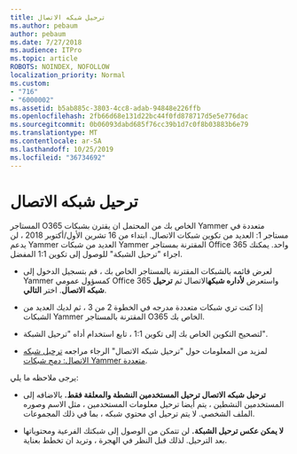 ```yaml
---
title: ترحيل شبكه الاتصال
ms.author: pebaum
author: pebaum
ms.date: 7/27/2018
ms.audience: ITPro
ms.topic: article
ROBOTS: NOINDEX, NOFOLLOW
localization_priority: Normal
ms.custom:
- "716"
- "6000002"
ms.assetid: b5ab885c-3803-4cc8-adab-94848e226ffb
ms.openlocfilehash: 2fb66d68e131d22bc44f0fd878717d5e5e776dac
ms.sourcegitcommit: 0b06093dabd685f76cc39b1d7c0f8b03883b6e79
ms.translationtype: MT
ms.contentlocale: ar-SA
ms.lasthandoff: 10/25/2019
ms.locfileid: "36734692"
---
```

# <a name="network-migration"></a>ترحيل شبكه الاتصال

المستاجر O365 الخاص بك من المحتمل ان يقترن بشبكات Yammer متعددة في مستاجر 1: العديد من تكوين شبكات الاتصال. ابتداء من 16 تشرين الأول/أكتوبر 2018 ، لن يدعم Yammer العديد من شبكات Yammer المقترنة بمستاجر Office 365 واحد. يمكنك اجراء "ترحيل الشبكة" للوصول إلى تكوين 1:1 المفضل.
  
- لعرض قائمه بالشبكات المقترنة بالمستاجر الخاص بك ، قم بتسجيل الدخول إلى Yammer كمسؤول عمومي Office 365 واستعرض **لأداره شبكه**الاتصال ثم **ترحيل شبكه الاتصال**. اختر **التالي**.

- إذا كنت تري شبكات متعددة مدرجه في الخطوة 2 من 3 ، ثم لديك العديد من الشبكات Yammer المقترنة بالمستاجر O365 الخاص بك.

- لتصحيح التكوين الخاص بك إلى تكوين 1:1 ، تابع استخدام أداه "ترحيل الشبكة".

- لمزيد من المعلومات حول "ترحيل شبكه الاتصال" الرجاء مراجعه [ترحيل شبكه الاتصال: دمج شبكات Yammer متعددة](https://docs.microsoft.com/yammer/configure-your-yammer-network/consolidate-multiple-yammer-networks).

يرجى ملاحظه ما يلي:
  
- **ترحيل شبكه الاتصال ترحيل المستخدمين النشطة والمعلقة فقط.** بالاضافه إلى المستخدمين النشطين ، يتم أيضا ترحيل معلومات المستخدمين ، مثل الاسم وصوره الملف الشخصي. لا يتم ترحيل اي محتوي شبكه ، بما في ذلك المجموعات.

- **لا يمكن عكس ترحيل الشبكة.** لن تتمكن من الوصول إلى شبكتك الفرعية ومحتوياتها بعد الترحيل. لذلك قبل النظر في الهجرة ، وتريد ان تخطط بعناية.

